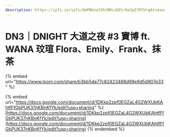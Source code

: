 ```yaml
---
description: https://ipfs.io/ipfs/QmPNUxe2XhJNRczNZtr6e2pZJRTUrgAtsexwca3DkcmUDG
---
```


# DN3｜DNIGHT 大道之夜 #3 寶博 ft. WANA 玟瑄 Flora、Emily、Frank、抹茶

{% embed url="https://www.loom.com/share/b3bb5da77c62423488d99e9d5d907e33" %}

{% embed url="https://docs.google.com/document/d/1DKkp2zpf0EGZaL4G2WXUbKAhtfFfGbPUK37nKBnKfYk/edit?usp=sharing" %}
[https://docs.google.com/document/d/1DKkp2zpf0EGZaL4G2WXUbKAhtfFfGbPUK37nKBnKfYk/edit?usp=sharing](https://docs.google.com/document/d/1DKkp2zpf0EGZaL4G2WXUbKAhtfFfGbPUK37nKBnKfYk/edit?usp=sharing)
{% endembed %}
